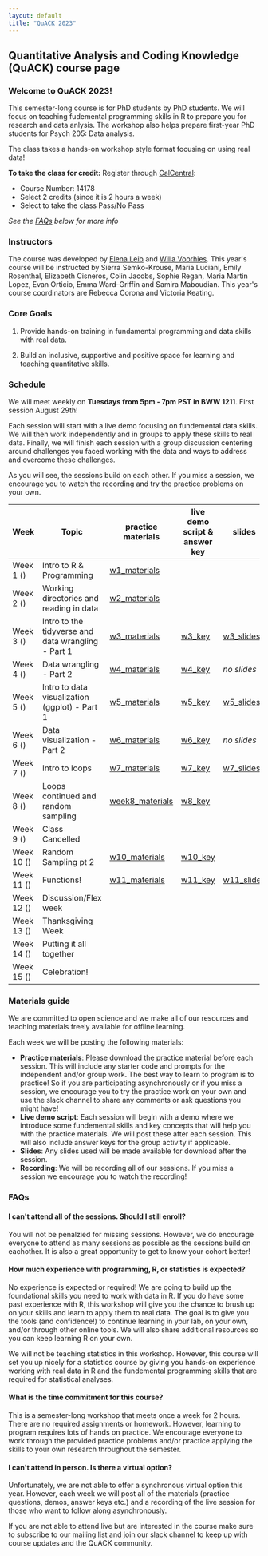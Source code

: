 ```yaml
---
layout: default
title: "QuACK 2023"
---
```

## Quantitative Analysis and Coding Knowledge (QuACK) course page

### Welcome to QuACK 2023!
This semester-long course is for PhD students by PhD students. We will focus on teaching fudemental programming skills in R to prepare you for research and data anlysis. The workshop also helps prepare first-year PhD students for Psych 205: Data analysis. 

The class takes a hands-on workshop style format focusing on using real data!

**To take the class for credit:** Register  through [CalCentral](https://calcentral.berkeley.edu/dashboard):
* Course Number: 14178
* Select 2 credits (since it is 2 hours a week)
* Select to take the class Pass/No Pass

*See the [FAQs](#faqs) below for more info*

### Instructors
The course was developed by [Elena Leib](https://ucb-psychology-quack.github.io/site/about/about) and [Willa Voorhies](https://ucb-psychology-quack.github.io/site/about/about).
This year's course will be instructed by Sierra Semko-Krouse, Maria Luciani, Emily Rosenthal, Elizabeth Cisneros, Colin Jacobs, Sophie Regan, Maria Martin Lopez, Evan Orticio, Emma Ward-Griffin and Samira Maboudian. 
This year's course coordinators are Rebecca Corona and Victoria Keating. 

### Core Goals
1) Provide hands-on training in fundamental programming and data skills with real data.  

2) Build an inclusive, supportive and positive space for learning and teaching quantitative skills. 

### Schedule

We will meet weekly on **Tuesdays from 5pm - 7pm PST in BWW 1211**.  First session August 29th!

Each session will start with a live demo focusing on fundemental data skills. We will then work independently and in groups to apply these skills to real data. Finally, we will finish each session with a group discussion centering around challenges you faced working with the data and ways to address and overcome these challenges. 

As you will see, the sessions build on each other. If you miss a session, we encourage you to watch the recording and try the practice problems on your own. 

|  Week | Topic | practice materials | live demo script & answer key | slides | recording | 
| ------|-------|------- |  ------|-------|-------|
| Week 1 () |Intro to R & Programming|[w1_materials](week1/week1.zip)
| Week 2 () |Working directories and reading in data|[w2_materials](week2/week2.zip)
| Week 3 () |Intro to the tidyverse and data wrangling - Part 1|[w3_materials](week3/week3.zip)|[w3_key](week3/week3_key.R)|[w3_slides](week3/week3_slides.pdf)|
| Week 4 ()|Data wrangling - Part 2|[w4_materials](week4/week4.zip)|[w4_key](week4/week4_key.R)|*no slides*|
| Week 5 () |Intro to data visualization (ggplot) - Part 1|[w5_materials](week5/week5.zip)|[w5_key](week5/week5_key.R)|[w5_slides](week5/DataViz-part1.pdf)
| Week 6 () |Data visualization - Part 2|[w6_materials](week6/week6.zip)|[w6_key](week6/week6_key.R)|*no slides*|
| Week 7 () |Intro to loops|[w7_materials](week7/week7_starter.R)|[w7_key](week7/week7_key.R)|[w7_slides](week7/week7_slides.pdf)|
| Week 8 () |Loops continued and random sampling|[week8_materials](week8/week8.zip)|[w8_key](week8/week8_key.zip)
| Week 9 () |Class Cancelled||||
| Week 10 () |Random Sampling pt 2|[w10_materials](week10/week_10_starter.R)|[w10_key](week10/week_10_key.R)
| Week 11 () |Functions!|[w11_materials](week11/week11.zip)|[w11_key](week11/week11_key.R)|[w11_slides](week11/week11_slides.pdf)
| Week 12 () |Discussion/Flex week
| Week 13 () |Thanksgiving Week
| Week 14 () |Putting it all together
| Week 15 () |Celebration! 


### Materials guide
We are committed to open science and we make all of our resources and teaching materials freely available for offline learning.

Each week we will be posting the following materials:
* **Practice materials**: Please download the practice material before each session. This will include any starter code and prompts for the independent and/or group work. The best way to learn to program is to practice! So if you are participating asynchronously or if you miss a session, we encourage you to try the practice work on your own and use the slack channel to share any comments or ask questions you might have! 
* **Live demo script**: Each session will begin with a demo where we introduce some fundemental skills and key concepts that will help you with the practice materials. We will post these after each session. This will also include answer keys for the group activity if applicable. 
* **Slides**: Any slides used will be made available for download after the session. 
* **Recording**: We will be recording all of our sessions. If you miss a session we encourage you to watch the recording! 

### FAQs

#### I can't attend all of the sessions. Should I still enroll? 
You will not be penalzied for missing sessions. However, we do encourage everyone to attend as many sessions as possible as the sessions build on eachother. It is also a great opportunity to get to know your cohort better! 

#### How much experience with programming, R, or statistics is expected?
No experience is expected or required! We are going to build up the foundational skills you need to work with data in R. If you do have some past experience with R, this workshop will give you the chance to brush up on your skills and learn to apply them to real data. The goal is to give you the tools (and confidence!) to continue learning in your lab, on your own, and/or through other online tools. We will also share additional resources so you can keep learning R on your own.

We will not be teaching statistics in this workshop. However, this course will set you up nicely for a statistics course by giving you hands-on experience working with real data in R and the fundemental programming skills that are required for statistical analyses. 

#### What is the time commitment for this course? 
This is a semester-long workshop that meets once a week for 2 hours. There are no required assignments or homework. However, learning to program requires lots of hands on practice. We encourage everyone to work through the provided practice problems and/or practice applying the skills to your own research throughout the semester. 

#### I can't attend in person. Is there a virtual option? 
Unfortunately, we are not able to offer a synchronous virtual option this year. However, each week we will post all of the materials (practice questions, demos, answer keys etc.) and a recording of the live session for those who want to follow along asynchronously. 

If you are not able to attend live but are interested in the course make sure to subscribe to our mailing list and join our slack channel to keep up with course updates and the QuACK community.

